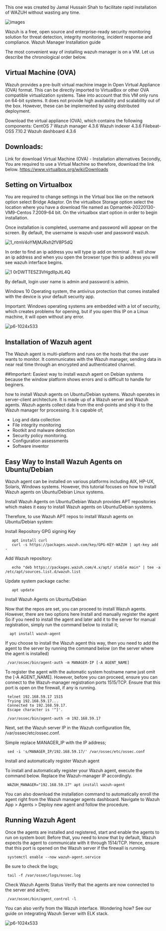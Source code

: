 This one was created by Jamal Hussain Shah to facilitate rapid installation of WAZUH without wasting any time.

![images](https://user-images.githubusercontent.com/95676591/184079613-11fe0edc-93ca-4ef5-95c7-7fc8c46076fc.png)
 

Wazuh is a free, open source and enterprise-ready security monitoring solution for threat detection, integrity monitoring, incident response and compliance.
Wazuh Manager Installation guide

The most convenient way of installing wazuh manager  is on a VM. Let us describe the chronological order below. 

## Virtual Machine (OVA)

Wazuh provides a pre-built virtual machine image in Open Virtual Appliance (OVA) format. This can be directly imported to VirtualBox or other OVA compatible virtualization systems. Take into account that this VM only runs on 64-bit systems. It does not provide high availability and scalability out of the box. However, these can be implemented by using distributed deployment.

Download the virtual appliance (OVA), which contains the following components:
CentOS 7
Wazuh manager 4.3.6
Wazuh indexer 4.3.6
Filebeat-OSS 7.10.2
Wazuh dashboard 4.3.6

## Downloads:
Link for download Virtual Machine (OVA) - Installation alternatives
Secondly, You are required to use a Virtual Machine so therefore, download the link below. https://www.virtualbox.org/wiki/Downloads

## Setting on Virtualbox
You are required to change settings in the Virtual box like on the network option select  Bridge Adaptor.
On the virtualbox Storage option select the location where you have a download file named as Opmantek-20220130-VM9-Centos 7.2009-64 bit.
On the virtualbox start option in order to begin installation. 


Once installation is completed, username and password will appear on the screen. 
By default, the username is wazuh-user and password wazuh. 

![1_ntmV4oYMjMJRxh2fV8P5dQ](https://user-images.githubusercontent.com/95676591/184076582-8fb887bf-e10a-4440-925c-70930b3c801b.png)

In order to find an ip address you will type ip add on terminal . It will show an ip address and when you open the browser type this ip address you will see wazuh interface begins.

![1 0rDWTTESZ3VHgdlIpJtL4Q](https://user-images.githubusercontent.com/95676591/184076644-963eb974-6687-48a1-975f-9db693c690dd.png)

By default, login user name is admin and password is admin. 

Windows 10 Operating system, the antivirus protection that comes installed with the device is your default security app.

Important: Windows operating systems are embedded with a lot of security, which creates problems for opening, but if you open this IP on a Linux machine, it will open without any error.

![p6-1024x533](https://user-images.githubusercontent.com/95676591/184076780-b8012ca3-db6f-4cbc-abeb-eceb931f4c53.png)

## Installation of Wazuh agent 
The Wazuh agent is multi-platform and runs on the hosts that the user wants to monitor. It communicates with the Wazuh manager, sending data in near real time through an encrypted and authenticated channel.

##Important:
Easiest way to install wazuh agent  on Debian systems because the window  platform shows errors and is difficult to handle for beginers.  
 
how to install Wazuh agents on Ubuntu/Debian systems. Wazuh operates in server-client architecture. It is made up of a Wazuh server and Wazuh agents.
Wazuh agents collect data from the end-points and ship it to the Wazuh manager for processing. It is capable of;

* Log and data collection
* File integrity monitoring
* Rootkit and malware detection
* Security policy monitoring.
* Configuration assessments
* Software inventor

## Easy Way to Install Wazuh Agents on Ubuntu/Debian
Wazuh agent can be installed on various platforms including AIX, HP-UX, Solaris, Windows systems. However, this tutorial focuses on how to install Wazuh agents on Ubuntu/Debian Linux systems.

Install Wazuh Agents on Ubuntu/Debian
Wazuh provides APT repositories which makes it easy to install Wazuh agents on Ubuntu/Debian systems.

Therefore, to use Wazuh APT repos to install Wazuh agents on Ubuntu/Debian system:

Install Repository GPG signing Key
      
       apt install curl
       curl -s https://packages.wazuh.com/key/GPG-KEY-WAZUH | apt-key add -

Add Wazuh repository:
      
       echo "deb https://packages.wazuh.com/4.x/apt/ stable main" | tee -a /etc/apt/sources.list.d/wazuh.list

Update system package cache:
      
       apt update

Install Wazuh Agents on Ubuntu/Debian

Now that the repos are set, you can proceed to install Wazuh agents. However, there are two options here Install and manually register the agent
So if you need to install the agent and later add it to the server for manual registration, simply run the command below to install it;

      apt install wazuh-agent
    
If you choose to install the Wazuh agent this way, then you need to add the agent to the server by running the command below (on the server where the agent is installed)

     /var/ossec/bin/agent-auth -m MANAGER-IP [-A AGENT_NAME]

To register the agent with the automatic system hostname name just omit the [-A AGENT_NAME].
However, before you can proceed, ensure you can connect to the Wazuh-manager registration ports 1515/TCP. Ensure that this port is open on the firewall, if any is running.
    
   
     telnet 192.168.59.17 1515
     Trying 192.168.59.17...
     Connected to 192.168.59.17.
     Escape character is '^]'.
   
     /var/ossec/bin/agent-auth -m 192.168.59.17
   
Next, set the Wazuh server IP in the Wazuh configuration file, /var/ossec/etc/ossec.conf.

Simple replace MANAGER_IP with the IP address;

     sed -i 's/MANAGER_IP/192.168.59.17/' /var/ossec/etc/ossec.conf

Install and automatically register Wazuh agent

To install and automatically register your Wazuh agent, execute the command below. Replace the Wazuh-manager IP accordingly.

     WAZUH_MANAGER="192.168.59.17" apt install wazuh-agent
 
You can also download the installation command to automatically enroll the agent right from the Wazuh manager agents dashboard.
Navigate to Wazuh App > Agents > Deploy new agent and follow the procedure.

## Running Wazuh Agent

Once the agents are installed and registered, start and enable the agents to run on system boot:
Before that, you need to know that by default, Wazuh expects the agent to communicate with it through 1514/TCP.
Hence, ensure that this port is opened on the Wazuh server if the firewall is running.

     systemctl enable --now wazuh-agent.service

Be sure to check the logs;

     tail -f /var/ossec/logs/ossec.log

Check Wazuh Agents Status
Verify that the agents are now connected to the server and active;

     /var/ossec/bin/agent_control -l

You can also verify from the Wazuh interface. Wondering how? See our guide on integrating Wazuh Server with ELK stack.


![p6-1024x533](https://user-images.githubusercontent.com/95676591/184076912-f1fcb494-60a1-4f56-96bb-2e5c4cf8eb08.png)




